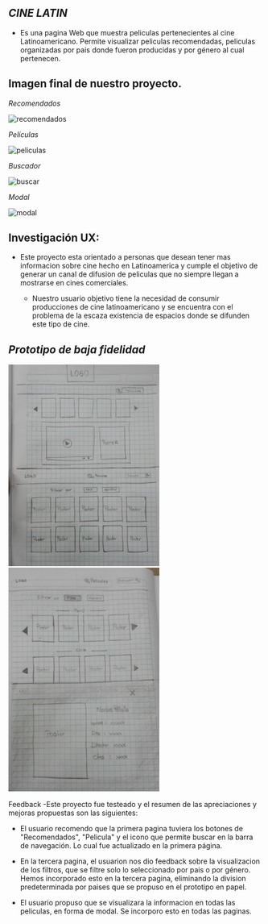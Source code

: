 ## *CINE LATIN*

 - Es una pagina Web que muestra peliculas pertenecientes al cine
   Latinoamericano. Permite visualizar peliculas
   recomendadas, peliculas organizadas por pais donde fueron producidas
   y por género al cual pertenecen.

## Imagen final de nuestro proyecto.

*Recomendados*
<!-- <img src="src/img/recomendados.png" alt="recomendados" /> -->
![recomendados](https://user-images.githubusercontent.com/51327685/68559753-22e87600-040c-11ea-9829-91d9bd7326dc.PNG)

*Películas*
<!-- <img src="src/img/peliculas.png" alt="peliculas" /> -->
![peliculas](https://user-images.githubusercontent.com/51327685/68559756-254ad000-040c-11ea-8b09-91f39cacb62f.PNG)

*Buscador*
<!-- <img src="src/img/buscar.png" alt="buscador" /> -->
![buscar](https://user-images.githubusercontent.com/51327685/68559759-27ad2a00-040c-11ea-8bc5-ea0e579bbb66.PNG)

*Modal*
<!-- <img src="src/img/modal.png" alt="modal"/> -->
![modal](https://user-images.githubusercontent.com/51327685/68559761-2aa81a80-040c-11ea-9cc6-1f81360954b2.PNG)

## Investigación UX:
  - Este proyecto esta orientado a personas que desean tener mas informacion sobre cine hecho en Latinoamerica y cumple el objetivo de generar un canal de difusion de peliculas que no siempre llegan a mostrarse en cines comerciales.
  
    - Nuestro usuario objetivo tiene la necesidad de consumir producciones de cine latinoamericano y se encuentra con el problema de la escaza existencia de espacios donde se difunden este tipo de cine.
    

## *Prototipo de baja fidelidad*

<img src="src/img/1.jpeg" alt="prototipo 1" width="300px"/>

<img src="src/img/2.jpeg" alt="prototipo 2" width="300px"/>

Feedback 
-Este proyecto fue testeado y el resumen de las apreciaciones y mejoras propuestas son las siguientes:

- El usuario recomendo que la primera pagina tuviera los botones de "Recomendados", "Pelicula" y el icono que permite buscar en la barra de navegación. 
Lo cual fue actualizado en la primera página.

- En la tercera pagina, el usuarion nos dio feedback sobre la visualizacion de los filtros, que se filtre solo lo seleccionado por pais o por género.
Hemos incorporado esto en la tercera pagina, eliminando la division predeterminada por paises que se propuso en el prototipo en papel.

- El usuario propuso que se visualizara la informacion en todas las peliculas, en forma de modal. 
Se incorporo esto en todas las paginas.